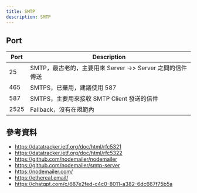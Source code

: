 ```yaml
---
title: SMTP
description: SMTP
---
```


## Port

| Port | Description                                               |
| ---- | --------------------------------------------------------- |
| 25   | SMTP，最古老的，主要用來 Server ->> Server 之間的信件傳送 |
| 465  | SMTPS，已棄用，建議使用 587                               |
| 587  | SMTPS，主要用來接收 SMTP Client 發送的信件                |
| 2525 | Fallback，沒有在規範內                                    |

<!-- todo-yus 看到這裡 https://nodemailer.com/extras/smtp-server -->

## 參考資料

- https://datatracker.ietf.org/doc/html/rfc5321
- https://datatracker.ietf.org/doc/html/rfc5322
- https://github.com/nodemailer/nodemailer
- https://github.com/nodemailer/smtp-server
- https://nodemailer.com/
- https://ethereal.email/
- https://chatgpt.com/c/687e2fed-c4c0-8011-a382-6dc667f75b5a
  <!-- - https://emailengine.app/ -->
  <!-- - https://datatracker.ietf.org/doc/html/rfc3207 -->
  <!-- - https://datatracker.ietf.org/doc/html/rfc4954 -->
  <!-- - https://datatracker.ietf.org/doc/html/rfc1870 -->
  <!-- - https://datatracker.ietf.org/doc/html/rfc2920 -->
  <!-- - https://datatracker.ietf.org/doc/html/rfc6152 -->
